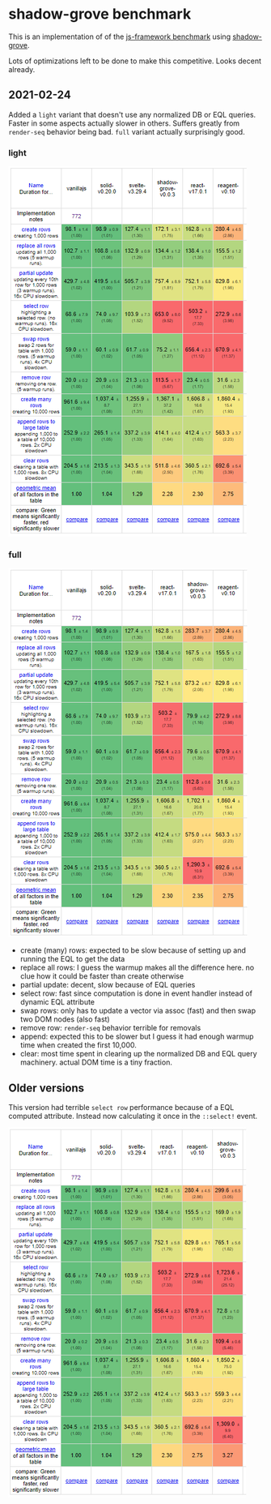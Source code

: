 # shadow-grove benchmark

This is an implementation of of the [js-framework benchmark](https://github.com/krausest/js-framework-benchmark) using [shadow-grove](https://github.com/thheller/shadow-experiments).

Lots of optimizations left to be done to make this competitive. Looks decent already.

## 2021-02-24

Added a `light` variant that doesn't use any normalized DB or EQL queries. Faster in some aspects actually slower in others. Suffers greatly from `render-seq` behavior being bad. `full` variant actually surprisingly good.

### light
![Screenshot](2021-02-24--14-11.png)

### full
![Screenshot](2021-02-23--10-48.png)


- create (many) rows: expected to be slow because of setting up and running the EQL to get the data
- replace all rows: I guess the warmup makes all the difference here. no clue how it could be faster than create otherwise
- partial update: decent, slow because of EQL queries 
- select row: fast since computation is done in event handler instead of dynamic EQL attribute
- swap rows: only has to update a vector via assoc (fast) and then swap two DOM nodes (also fast)
- remove row: `render-seq` behavior terrible for removals
- append: expected this to be slower but I guess it had enough warmup time when created the first 10,000.
- clear: most time spent in clearing up the normalized DB and EQL query machinery. actual DOM time is a tiny fraction.

## Older versions


This version had terrible `select row` performance because of a EQL computed attribute. Instead now calculating it once in the `::select!` event.

![Screenshot](2021-02-22--12-15.png)